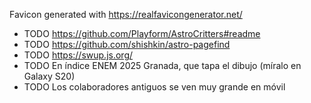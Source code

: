 Favicon generated with https://realfavicongenerator.net/

- TODO https://github.com/Playform/AstroCritters#readme
- TODO https://github.com/shishkin/astro-pagefind
- TODO https://swup.js.org/
- TODO En índice ENEM 2025 Granada, que tapa el dibujo (míralo en Galaxy S20)
- TODO Los colaboradores antiguos se ven muy grande en móvil
